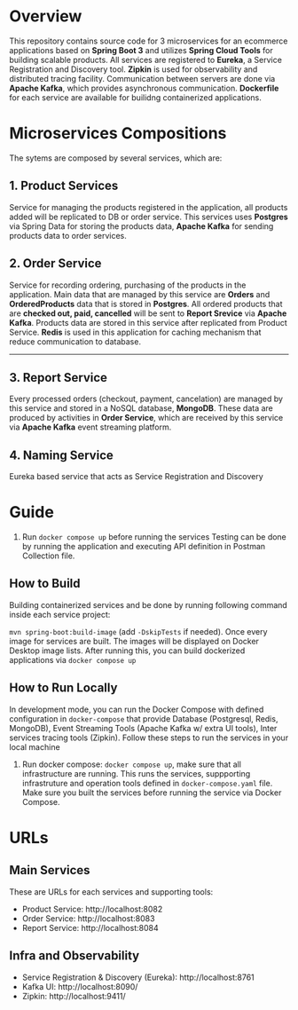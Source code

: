 # Overview
This repository contains source code for 3 microservices for an ecommerce applications based on **Spring Boot 3** and utilizes **Spring Cloud Tools** for building scalable products. All services are registered to **Eureka**, a Service Registration and Discovery tool. **Zipkin** is used for observability and distributed tracing facility. Communication between servers are done via **Apache Kafka**, which provides asynchronous communication. **Dockerfile** for each service are available for builidng containerized applications.

# Microservices Compositions
The sytems are composed by several services, which are:

## 1. Product Services
Service for managing the products registered in the application, all products added will be replicated to DB or order service. This services uses **Postgres** via Spring Data for storing the products data, **Apache Kafka** for sending products data to order services.
## 2. Order Service
Service for recording ordering, purchasing of the products in the application. Main data that are managed by this service are **Orders** and **OrderedProducts** data that is stored in **Postgres**. All ordered products that are **checked out, paid, cancelled** will be sent to **Report Srevice** via **Apache Kafka**. Products data are stored in this service after replicated from Product Service. **Redis** is used in this application for caching mechanism that reduce communication to database.
****
## 3. Report Service
Every processed orders (checkout, payment, cancelation) are managed by this service and stored in a NoSQL database, **MongoDB**. These data are produced by activities in **Order Service**, which are received by this service via **Apache Kafka** event streaming platform.

## 4. Naming Service
Eureka based service that acts as Service Registration and Discovery

# Guide

1. Run `docker compose up` before running the services
Testing can be done by running the application and executing API definition in Postman Collection file.


## How to Build
Building containerized services and be done by running following command inside each service project:

`mvn spring-boot:build-image` (add `-DskipTests` if needed). Once every image for services are built. The images will be displayed on Docker Desktop image lists. After running this, you can build dockerized applications via `docker compose up`

## How to Run Locally

In development mode, you can run the Docker Compose with defined configuration in `docker-compose` that provide Database (Postgresql, Redis, MongoDB), Event Streaming Tools (Apache Kafka w/ extra UI tools), Inter services tracing tools (Zipkin).
Follow these steps to run the services in your local machine
1. Run docker compose: `docker compose up`, make sure that all infrastructure are running. This runs the services, suppporting infrastruture and operation tools defined in `docker-compose.yaml` file. Make sure you built the services before running the service via Docker Compose.

# URLs
## Main Services
These are URLs for each services and supporting tools:

- Product Service: http://localhost:8082
- Order Service: http://localhost:8083
- Report Service: http://localhost:8084

## Infra and Observability
- Service Registration & Discovery (Eureka): http://localhost:8761
- Kafka UI: http://localhost:8090/
- Zipkin: http://localhost:9411/